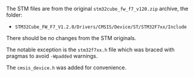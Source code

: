 The STM files are from the original `stm32cube_fw_f7_v120.zip`
archive, the folder:

* `STM32Cube_FW_F7_V1.2.0/Drivers/CMSIS/Device/ST/STM32F7xx/Include`

There should be no changes from the STM originals.

The notable exception is the `stm32f7xx.h` file which was braced with pragmas
to avoid `-Wpadded` warnings.

The `cmsis_device.h` was added for convenience.

